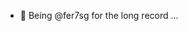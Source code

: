 - 💞️ Being @fer7sg for the long record
...

<!---
fer7sg/fer7sg is a ✨ special ✨ repository because its `README.md` (this file) appears on your GitHub profile.
You can click the Preview link to take a look at your changes.
--->
